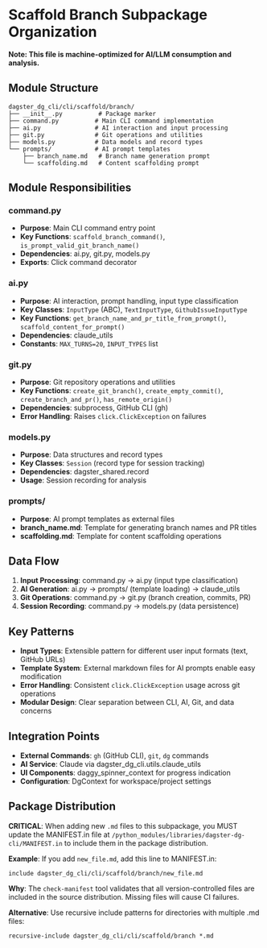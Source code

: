 # Scaffold Branch Subpackage Organization

**Note: This file is machine-optimized for AI/LLM consumption and analysis.**

## Module Structure

```
dagster_dg_cli/cli/scaffold/branch/
├── __init__.py          # Package marker
├── command.py          # Main CLI command implementation
├── ai.py               # AI interaction and input processing
├── git.py              # Git operations and utilities
├── models.py           # Data models and record types
└── prompts/            # AI prompt templates
    ├── branch_name.md   # Branch name generation prompt
    └── scaffolding.md   # Content scaffolding prompt
```

## Module Responsibilities

### command.py

- **Purpose**: Main CLI command entry point
- **Key Functions**: `scaffold_branch_command()`, `is_prompt_valid_git_branch_name()`
- **Dependencies**: ai.py, git.py, models.py
- **Exports**: Click command decorator

### ai.py

- **Purpose**: AI interaction, prompt handling, input type classification
- **Key Classes**: `InputType` (ABC), `TextInputType`, `GithubIssueInputType`
- **Key Functions**: `get_branch_name_and_pr_title_from_prompt()`, `scaffold_content_for_prompt()`
- **Dependencies**: claude_utils
- **Constants**: `MAX_TURNS=20`, `INPUT_TYPES` list

### git.py

- **Purpose**: Git repository operations and utilities
- **Key Functions**: `create_git_branch()`, `create_empty_commit()`, `create_branch_and_pr()`, `has_remote_origin()`
- **Dependencies**: subprocess, GitHub CLI (gh)
- **Error Handling**: Raises `click.ClickException` on failures

### models.py

- **Purpose**: Data structures and record types
- **Key Classes**: `Session` (record type for session tracking)
- **Dependencies**: dagster_shared.record
- **Usage**: Session recording for analysis

### prompts/

- **Purpose**: AI prompt templates as external files
- **branch_name.md**: Template for generating branch names and PR titles
- **scaffolding.md**: Template for content scaffolding operations

## Data Flow

1. **Input Processing**: command.py → ai.py (input type classification)
2. **AI Generation**: ai.py → prompts/ (template loading) → claude_utils
3. **Git Operations**: command.py → git.py (branch creation, commits, PR)
4. **Session Recording**: command.py → models.py (data persistence)

## Key Patterns

- **Input Types**: Extensible pattern for different user input formats (text, GitHub URLs)
- **Template System**: External markdown files for AI prompts enable easy modification
- **Error Handling**: Consistent `click.ClickException` usage across git operations
- **Modular Design**: Clear separation between CLI, AI, Git, and data concerns

## Integration Points

- **External Commands**: `gh` (GitHub CLI), `git`, `dg` commands
- **AI Service**: Claude via dagster_dg_cli.utils.claude_utils
- **UI Components**: daggy_spinner_context for progress indication
- **Configuration**: DgContext for workspace/project settings

## Package Distribution

**CRITICAL**: When adding new `.md` files to this subpackage, you MUST update the MANIFEST.in file at `/python_modules/libraries/dagster-dg-cli/MANIFEST.in` to include them in the package distribution.

**Example**: If you add `new_file.md`, add this line to MANIFEST.in:

```
include dagster_dg_cli/cli/scaffold/branch/new_file.md
```

**Why**: The `check-manifest` tool validates that all version-controlled files are included in the source distribution. Missing files will cause CI failures.

**Alternative**: Use recursive include patterns for directories with multiple .md files:

```
recursive-include dagster_dg_cli/cli/scaffold/branch *.md
```

